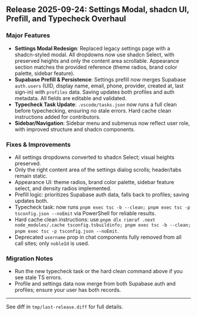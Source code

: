 ## Release 2025-09-24: Settings Modal, shadcn UI, Prefill, and Typecheck Overhaul

### Major Features
- **Settings Modal Redesign**: Replaced legacy settings page with a shadcn-styled modal. All dropdowns now use shadcn Select, with preserved heights and only the content area scrollable. Appearance section matches the provided reference (theme radios, brand color palette, sidebar feature).
- **Supabase Prefill & Persistence**: Settings prefill now merges Supabase `auth.users` (UID, display name, email, phone, provider, created at, last sign-in) with `profiles` data. Saving updates both profiles and auth metadata. All fields are editable and validated.
- **Typecheck Task Update**: `.vscode/tasks.json` now runs a full clean before typechecking, ensuring no stale errors. Hard cache clean instructions added for contributors.
- **Sidebar/Navigation**: Sidebar menu and submenus now reflect user role, with improved structure and shadcn components.

### Fixes & Improvements
- All settings dropdowns converted to shadcn Select; visual heights preserved.
- Only the right content area of the settings dialog scrolls; header/tabs remain static.
- Appearance UI: theme radios, brand color palette, sidebar feature select, and density radios implemented.
- Prefill logic: prioritizes Supabase auth data, falls back to profiles; saving updates both.
- Typecheck task: now runs `pnpm exec tsc -b --clean; pnpm exec tsc -p tsconfig.json --noEmit` via PowerShell for reliable results.
- Hard cache clean instructions: use `pnpm dlx rimraf .next node_modules/.cache tsconfig.tsbuildinfo; pnpm exec tsc -b --clean; pnpm exec tsc -p tsconfig.json --noEmit`.
- Deprecated `username` prop in chat components fully removed from all call sites; only `nobleId` is used.

### Migration Notes
- Run the new typecheck task or the hard clean command above if you see stale TS errors.
- Profile and settings data now merge from both Supabase auth and profiles; ensure your user has both records.

---

See diff in `tmp/last-release.diff` for full details.
